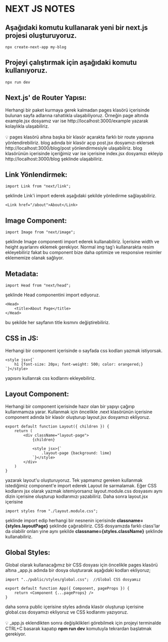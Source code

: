 # NEXT JS NOTES

## Aşağıdaki komutu kullanarak yeni bir next.js projesi oluşturuyoruz.
```
npx create-next-app my-blog
```

## Projeyi çalıştırmak için aşağıdaki komutu kullanıyoruz.
```
npx run dev
```

## Next.js' de Router Yapısı: 
Herhangi bir paket kurmaya gerek kalmadan pages klasörü içerisinde bulunan sayfa adlarına rahatlıkla ulaşabiliyoruz. Örneğin page altında example.jsx dosyamız var ise http://localhost:3000/example yazarak kolaylıkla ulaşabiliriz. <br> <br>
💡 pages klasörü altına başka bir klasör açarakta farklı bir route yapısına yönlendirebiliriz. blog adında bir klasör açıp post.jsx dosyamızı eklersek http://localhost:3000/blog/post yönlendirmesiyle ulaşabiliriz. blog klasörünün içerisinde içeriğimiz var ise içerisine index.jsx dosyamızı ekleyip http://localhost:3000/blog şeklinde ulaşabiliriz.

## Link Yönlendirmek:
```
import Link from "next/link";
```
şeklinde Link'i import ederek aşağıdaki şekilde yönledirme sağlayabiliriz.
```
<Link href="/about">About</Link>
```

## Image Component: 
```
import Image from "next/image";
```
şeklinde Image componenti import ederek kullanabiliriz. İçerisine width ve height ayarlarını eklemek gerekiyor. Normal img tag'ı kullanarakta resim ekleyebiliriz fakat bu component bize daha optimize ve responsive resimler eklememize olanak sağlıyor.

## Metadata:
```
import Head from "next/head";
```
şeklinde Head componentini import ediyoruz.
```
<Head>
    <title>About Page</title>
</Head>
```
bu şekilde her sayfanın title kısmını değiştirebiliriz.

## CSS in JS:
Herhangi bir component içerisinde o sayfada css kodları yazmak istiyorsak.
```
<style jsx>{`
    h1 {font-size: 20px; font-weight: 500; color: orangered;}
`}</style>
```
yapısını kullanrak css kodlarını ekleyebiliriz.

## Layout Component:
Herhangi bir component içerisinde hazır olan bir yapıyı çağırıp kullanmamıza yarar. Kullanmak için öncelikle .next klasörünün içerisine component adında bir klasör oluşturup layout.jsx dosyamızı ekliyoruz.
```
export default function Layout({ children }) {
    return (
        <div className="layout-page">
            {children}

            <style jsx>{`
                .layout-page {background: lime}
            `}</style>
        </div>
    )
}
```
yazarak layout'u oluşturuyoruz. Tek yapmamız gereken kullanmak istediğimiz component'e import ederek Layout ile sarmalamak. Eğer CSS kodlarını jsx olarak yazmak istemiyorsanız layout.module.css dosyasını aynı dizin içerisine oluşturup kodlarımızı yazabiliriz. Daha sonra layout.jsx içerisine 
```
import styles from "./layout.module.css";
```
şeklinde import edip herhangi bir nesnenin içerisinde <b>classname={styles.layoutPage}</b> şeklinde çağırabiliriz. CSS dosyamızda farklı class'lar da olabilir onları yine aynı şekilde <b>classname={styles.className}</b> şeklinde kullanabiliriz.

## Global Styles:
Global olarak kullanacağımız bir CSS dosyası için öncelikle pages klasörü altına _app.js adında bir dosya oluşturarak aşağıdaki kodları ekliyoruz;
```
import "../public/styles/global.css";  //Global CSS dosyamız

export default function App({ Component, pageProps }) {
    return <Component {...pageProps} />
}
```
daha sonra public içerisine styles adında klasör oluşturup içerisine global.css dosyamızı ekliyoruz ve CSS kodlarımı yazıyoruz. <br><br>
💡 _app.js eklendikten sonra değişiklikleri görebilmek için projeyi terminalde CTRL+C basarak kapatıp <b>npm run dev</b> komutuyla tekrardan başlatmak gerekiyor.

